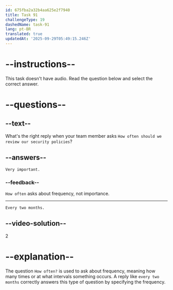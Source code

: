 ```yaml
---
id: 675fba2a32b4aa625e2f7940
title: Task 91
challengeType: 19
dashedName: task-91
lang: pt-BR
translated: true
updatedAt: '2025-09-29T05:49:15.246Z'
---
```


<!-- SPEAKING -->

# --instructions--

This task doesn't have audio. Read the question below and select the correct answer.

# --questions--

## --text--

What's the right reply when your team member asks `How often should we review our security policies`?

## --answers--

`Very important.`

### --feedback--

`How often` asks about frequency, not importance.

---

`Every two months.`

## --video-solution--

2

# --explanation--

The question `How often?` is used to ask about frequency, meaning how many times or at what intervals something occurs. A reply like `every two months` correctly answers this type of question by specifying the frequency.
